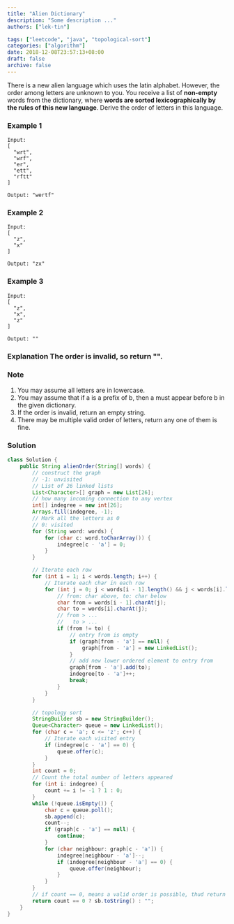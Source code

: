 ```yaml
---
title: "Alien Dictionary"
description: "Some description ..."
authors: ["lek-tin"]

tags: ["leetcode", "java", "topological-sort"]
categories: ["algorithm"]
date: 2018-12-08T23:57:13+08:00
draft: false
archive: false
---
```

There is a new alien language which uses the latin alphabet. However, the order among letters are unknown to you. You receive a list of **non-empty** words from the dictionary, where **words are sorted lexicographically by the rules of this new language**. Derive the order of letters in this language.

### Example 1
```
Input:
[
  "wrt",
  "wrf",
  "er",
  "ett",
  "rftt"
]

Output: "wertf"
```
### Example 2
```
Input:
[
  "z",
  "x"
]

Output: "zx"
```
### Example 3
```
Input:
[
  "z",
  "x",
  "z"
]

Output: ""
```
### Explanation The order is invalid, so return "".

### Note
1. You may assume all letters are in lowercase.
2. You may assume that if a is a prefix of b, then a must appear before b in the given dictionary.
3. If the order is invalid, return an empty string.
4. There may be multiple valid order of letters, return any one of them is fine.

### Solution
```java
class Solution {
    public String alienOrder(String[] words) {
        // construct the graph
        // -1: unvisited
        // List of 26 linked lists
        List<Character>[] graph = new List[26];
        // how many incoming connection to any vertex
        int[] indegree = new int[26];
        Arrays.fill(indegree, -1);
        // Mark all the letters as 0
        // 0: visited
        for (String word: words) {
            for (char c: word.toCharArray()) {
                indegree[c - 'a'] = 0;
            }
        }

        // Iterate each row
        for (int i = 1; i < words.length; i++) {
            // Iterate each char in each row
            for (int j = 0; j < words[i - 1].length() && j < words[i].length(); j++) {
                // from: char above, to: char below
                char from = words[i - 1].charAt(j);
                char to = words[i].charAt(j);
                // from > ...
                //   to > ...
                if (from != to) {
                    // entry from is empty
                    if (graph[from - 'a'] == null) {
                        graph[from - 'a'] = new LinkedList();
                    }
                    // add new lower ordered element to entry from
                    graph[from - 'a'].add(to);
                    indegree[to - 'a']++;
                    break;
                }
            }
        }

        // topology sort
        StringBuilder sb = new StringBuilder();
        Queue<Character> queue = new LinkedList();
        for (char c = 'a'; c <= 'z'; c++) {
            // Iterate each visited entry
            if (indegree[c - 'a'] == 0) {
                queue.offer(c);
            }
        }
        int count = 0;
        // Count the total number of letters appeared
        for (int i: indegree) {
            count += i != -1 ? 1 : 0;
        }
        while (!queue.isEmpty()) {
            char c = queue.poll();
            sb.append(c);
            count--;
            if (graph[c - 'a'] == null) {
                continue;
            }
            for (char neighbour: graph[c - 'a']) {
                indegree[neighbour - 'a']--;
                if (indegree[neighbour - 'a'] == 0) {
                    queue.offer(neighbour);
                }
            }
        }
        // if count == 0, means a valid order is possible, thud return the order.
        return count == 0 ? sb.toString() : "";
    }
}
```
